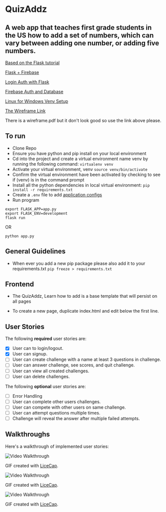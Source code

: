 # QuizAddz 

## A web app that teaches first grade students in the US how to add a set of numbers, which can vary between adding one number, or adding five numbers. 

[Based on the Flask tutorial](https://blog.miguelgrinberg.com/post/the-flask-mega-tutorial-part-i-hello-world)

[Flask + Firebase](https://burhan.io/flask-web-api-with-firebase/) 

[Login Auth with Flask](https://pythonspot.com/login-authentication-with-flask/)

[Firebase Auth and Database](https://github.com/thisbejim/Pyrebase)

[Linux for Windows Venv Setup](http://timmyreilly.azurewebsites.net/python-with-ubuntu-on-windows/)

[The Wireframe Link](https://wireframe.cc/pro/pp/9be4d63ef204139/) 

There is a wireframe.pdf but it don't look good so use the link above please.


## To run
- Clone Repo
- Ensure you have python and pip install on your local environment 
- Cd into the project and create a virtual environment name venv by running the following command: 
```virtualenv venv```
- Activate your virtual environment, venv
```source venv/bin/activate```
- Confirm the virtual environment have been activated by checking to see if (venv) is in the command prompt 
- Install all the python dependencies in local virtual environment:
```pip install -r requirements.txt```
- Create a ```.env``` file to add [application configs](https://docs.google.com/document/d/13_Xjs_kcCqXCH41h3DVKtDAiLDu-3wSkAvgLAproglQ/edit?usp=sharing)
- Run program
```
export FLASK_APP=app.py
export FLASK_ENV=development
flask run 
```

OR

```python app.py```


## General Guidelines
- When ever you add a new pip package please also add it to your requirements.txt
```pip freeze > requirements.txt```


## Frontend 

- The QuizAddz, Learn how to add is a base template that will persist on all pages

- To create a new page, duplicate index.html and edit below the first line. 

## User Stories

The following **required** user stories are:

- [x] User can to login/logout.
- [x] User can signup.
- [ ] User can create challenge with a name at least 3 questions in challenge.
- [ ] User can answer challenge, see scores, and quit challenge.
- [ ] User can view all created challenges.
- [ ] User can delete challenges.

The following **optional** user stories are:

- [ ] Error Handling
- [ ] User can complete other users challenges.
- [ ] User can compete with other users on same challenge.
- [ ] User can attempt questions multiple times.
- [ ] Challenge will reveal the answer after multiple failed attempts.

## Walkthroughs


Here's a walkthrough of implemented user stories:

<img src='https://imgur.com/v4UFdGK.gif'  title='Login/Logout' width='' alt='Video Walkthrough' />

GIF created with [LiceCap](http://www.cockos.com/licecap/).

<img src='https://imgur.com/svo6oXx.gif'  title='Signup/Login/Logout' width='' alt='Video Walkthrough' />

GIF created with [LiceCap](http://www.cockos.com/licecap/).

<img src='https://imgur.com/K8lNxIR.gif'  title='Signup/Login/Logout with Firebase' width='' alt='Video Walkthrough' />

GIF created with [LiceCap](http://www.cockos.com/licecap/).



